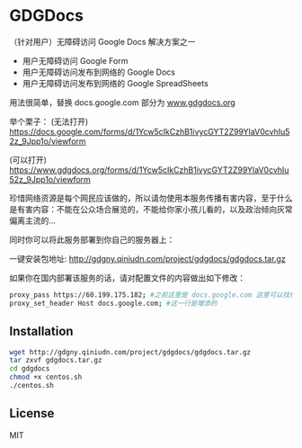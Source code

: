 GDGDocs
=========

（针对用户）无障碍访问 Google Docs 解决方案之一

  - 用户无障碍访问 Google Form
  - 用户无障碍访问发布到网络的 Google Docs
  - 用户无障碍访问发布到网络的 Google SpreadSheets

用法很简单，替换 docs.google.com 部分为 www.gdgdocs.org

举个栗子：
(无法打开) 
https://docs.google.com/forms/d/1Ycw5cIkCzhB1ivycGYT2Z99YlaV0cvhIu52z_9Jpp1o/viewform 

(可以打开)
https://www.gdgdocs.org/forms/d/1Ycw5cIkCzhB1ivycGYT2Z99YlaV0cvhIu52z_9Jpp1o/viewform 

珍惜网络资源是每个网民应该做的，所以请勿使用本服务传播有害内容，至于什么是有害内容：不能在公众场合展览的，不能给你家小孩儿看的，以及政治倾向灰常偏离主流的…

同时你可以将此服务部署到你自己的服务器上：

一键安装包地址:  http://gdgny.qiniudn.com/project/gdgdocs/gdgdocs.tar.gz 

如果你在国内部署该服务的话，请对配置文件的内容做出如下修改：

```sh 
proxy_pass https://60.199.175.182; #之前这里是 docs.google.com 这里可以找任意一个可用的Google IP，北京机房的不行。
proxy_set_header Host docs.google.com; #这一行是增添的
```

Installation
--------------

```sh
wget http://gdgny.qiniudn.com/project/gdgdocs/gdgdocs.tar.gz
tar zxvf gdgdocs.tar.gz
cd gdgdocs
chmod +x centos.sh
./centos.sh
```

License
----

MIT
